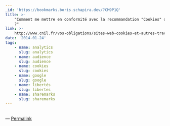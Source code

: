 ```yaml
---
_id: 'https://bookmarks.boris.schapira.dev/?CM9P1Q'
title: >-
    "Comment me mettre en conformité avec la recommandation "Cookies" de la CNIL
    ?"
link: >-
    http://www.cnil.fr/vos-obligations/sites-web-cookies-et-autres-traceurs/outils-et-codes-sources/la-mesure-daudience/
date: '2014-01-24'
tags:
    - name: analytics
      slug: analytics
    - name: audience
      slug: audience
    - name: cookies
      slug: cookies
    - name: google
      slug: google
    - name: libertés
      slug: libertes
    - name: sharemarks
      slug: sharemarks
---
```


<br>&#8212;
<a href="https://bookmarks.boris.schapira.dev/?CM9P1Q" title="Permalink">Permalink</a>
